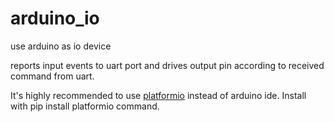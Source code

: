 # arduino_io
use arduino as io device

reports input events to uart port and drives output pin according to received command from uart.

It's highly recommended to use [platformio](http://platformio.org) instead of arduino ide. Install with pip install platformio command.
